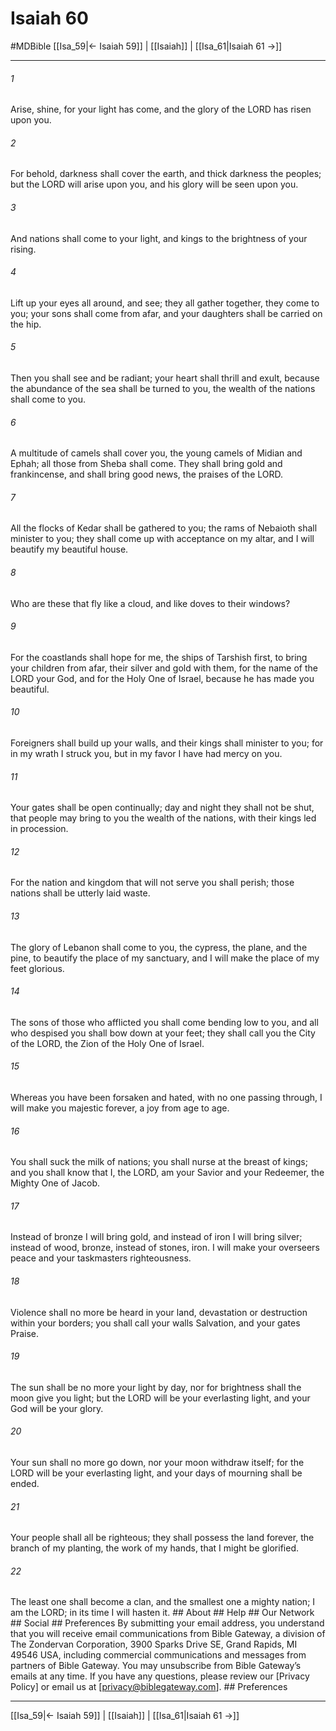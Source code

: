 # Isaiah 60
#MDBible
[[Isa_59|← Isaiah 59]] | [[Isaiah]] | [[Isa_61|Isaiah 61 →]]

***


###### 1 
Arise, shine, for your light has come, and the glory of the LORD has risen upon you. 

###### 2 
For behold, darkness shall cover the earth, and thick darkness the peoples; but the LORD will arise upon you, and his glory will be seen upon you. 

###### 3 
And nations shall come to your light, and kings to the brightness of your rising. 

###### 4 
Lift up your eyes all around, and see; they all gather together, they come to you; your sons shall come from afar, and your daughters shall be carried on the hip. 

###### 5 
Then you shall see and be radiant; your heart shall thrill and exult, because the abundance of the sea shall be turned to you, the wealth of the nations shall come to you. 

###### 6 
A multitude of camels shall cover you, the young camels of Midian and Ephah; all those from Sheba shall come. They shall bring gold and frankincense, and shall bring good news, the praises of the LORD. 

###### 7 
All the flocks of Kedar shall be gathered to you; the rams of Nebaioth shall minister to you; they shall come up with acceptance on my altar, and I will beautify my beautiful house. 

###### 8 
Who are these that fly like a cloud, and like doves to their windows? 

###### 9 
For the coastlands shall hope for me, the ships of Tarshish first, to bring your children from afar, their silver and gold with them, for the name of the LORD your God, and for the Holy One of Israel, because he has made you beautiful. 

###### 10 
Foreigners shall build up your walls, and their kings shall minister to you; for in my wrath I struck you, but in my favor I have had mercy on you. 

###### 11 
Your gates shall be open continually; day and night they shall not be shut, that people may bring to you the wealth of the nations, with their kings led in procession. 

###### 12 
For the nation and kingdom that will not serve you shall perish; those nations shall be utterly laid waste. 

###### 13 
The glory of Lebanon shall come to you, the cypress, the plane, and the pine, to beautify the place of my sanctuary, and I will make the place of my feet glorious. 

###### 14 
The sons of those who afflicted you shall come bending low to you, and all who despised you shall bow down at your feet; they shall call you the City of the LORD, the Zion of the Holy One of Israel. 

###### 15 
Whereas you have been forsaken and hated, with no one passing through, I will make you majestic forever, a joy from age to age. 

###### 16 
You shall suck the milk of nations; you shall nurse at the breast of kings; and you shall know that I, the LORD, am your Savior and your Redeemer, the Mighty One of Jacob. 

###### 17 
Instead of bronze I will bring gold, and instead of iron I will bring silver; instead of wood, bronze, instead of stones, iron. I will make your overseers peace and your taskmasters righteousness. 

###### 18 
Violence shall no more be heard in your land, devastation or destruction within your borders; you shall call your walls Salvation, and your gates Praise. 

###### 19 
The sun shall be no more your light by day, nor for brightness shall the moon give you light; but the LORD will be your everlasting light, and your God will be your glory. 

###### 20 
Your sun shall no more go down, nor your moon withdraw itself; for the LORD will be your everlasting light, and your days of mourning shall be ended. 

###### 21 
Your people shall all be righteous; they shall possess the land forever, the branch of my planting, the work of my hands, that I might be glorified. 

###### 22 
The least one shall become a clan, and the smallest one a mighty nation; I am the LORD; in its time I will hasten it. ## About ## Help ## Our Network ## Social ## Preferences By submitting your email address, you understand that you will receive email communications from Bible Gateway, a division of The Zondervan Corporation, 3900 Sparks Drive SE, Grand Rapids, MI 49546 USA, including commercial communications and messages from partners of Bible Gateway. You may unsubscribe from Bible Gateway&rsquo;s emails at any time. If you have any questions, please review our [Privacy Policy] or email us at [privacy@biblegateway.com]. ## Preferences

***

[[Isa_59|← Isaiah 59]] | [[Isaiah]] | [[Isa_61|Isaiah 61 →]]
